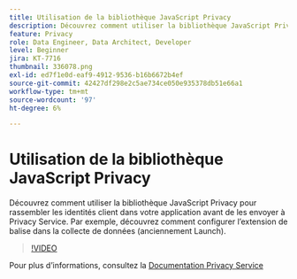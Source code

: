 ```yaml
---
title: Utilisation de la bibliothèque JavaScript Privacy
description: Découvrez comment utiliser la bibliothèque JavaScript Privacy pour rassembler les identités client dans votre application avant de les envoyer à Privacy Service. Par exemple, découvrez comment configurer l’extension de balise dans la collecte de données (anciennement Launch).
feature: Privacy
role: Data Engineer, Data Architect, Developer
level: Beginner
jira: KT-7716
thumbnail: 336078.png
exl-id: ed7f1e0d-eaf9-4912-9536-b16b6672b4ef
source-git-commit: 42427df298e2c5ae734ce050e935378db51e66a1
workflow-type: tm+mt
source-wordcount: '97'
ht-degree: 6%

---
```



# Utilisation de la bibliothèque JavaScript Privacy

Découvrez comment utiliser la bibliothèque JavaScript Privacy pour rassembler les identités client dans votre application avant de les envoyer à Privacy Service. Par exemple, découvrez comment configurer l’extension de balise dans la collecte de données (anciennement Launch).

>[!VIDEO](https://video.tv.adobe.com/v/336078?quality=12&learn=on)

Pour plus d’informations, consultez la [Documentation Privacy Service](https://experienceleague.adobe.com/docs/experience-platform/privacy/home.html?lang=fr)
